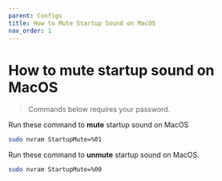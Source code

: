 ```yaml
---
parent: Configs
title: How to Mute Startup Sound on MacOS
nav_order: 1
---
```


# How to mute startup sound on MacOS

> 
> Commands below requires your password.
> 


Run these command to **mute** startup sound on MacOS
```sh
sudo nvram StartupMute=%01
```


Run these command to **unmute** startup sound on MacOS.
```sh
sudo nvram StartupMute=%00
```

